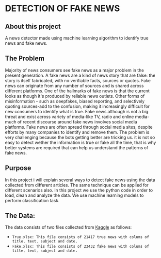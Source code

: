 
# DETECTION OF FAKE NEWS

## About this project
A news detector made using machine learning algorithm to identify true news and fake news.

## The Problem
Majority of news consumers see fake news as a major problem in the present generation. A fake news are a kind of news story that are false: the story is itself fabricated, with no verifiable facts, sources or quotes.
Fake news can originate from any number of sources and is shared across different platforms. One of the hallmarks of fake news is that the current looks as though it's produced by reliable news outlets. Other forms of misinformation - such as deepfakes, biased reporting, and selectively quoting sources-add to the confusion, making it increasingly difficult for new consumers to identify what is true.
Fake news although is not a big threat and exist across variety of media-like TV, radio and online media-much of recent discourse around fake news involves social media platforms. Fake news are often spread through social media sites, despite efforts by many companies to identify and remove them.
The problem is very challenging because the bots getting better are tricking us. it is not so easy to detect wether the information is true or fake all the time, that is why better systems are required that can help us understand the patterns of fake news.
 
## Purpose
In this project i will explain several ways to detect fake news using the data collected from different articles. The same technique can be applied for different scenarios also. In this project we use the python code in order to load, clean and analyze the data. We use machine learning models to perform classification task.

## The Data:
The data consists of two files collected from [Kaggle](https://www.kaggle.com/clmentbisaillon/fake-and-real-news-dataset) as follows:
* `True.xlsx: This file consists of 21417 true news with colums of title, text, subject and date.`
* `Fake.xlsx: This file consists of 23432 fake news with colums of title, text, subject and date.`


